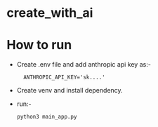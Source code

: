 # create_with_ai
# How to run 
- Create .env file and add anthropic api key as:-

        ANTHROPIC_API_KEY='sk....'
- Create venv and install dependency.
- run:-

      python3 main_app.py
